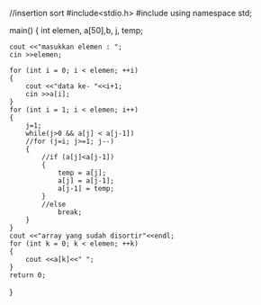 //insertion sort
#include<stdio.h>
#include<iostream>
using namespace std;

main()
{
  int elemen, a[50],b, j, temp;

	cout <<"masukkan elemen : ";
	cin >>elemen;

	for (int i = 0; i < elemen; ++i)
	{
		cout <<"data ke- "<<i+1;
		cin >>a[i];
	}
	for (int i = 1; i < elemen; i++)
	{
		j=1;
		while(j>0 && a[j] < a[j-1])
		//for (j=i; j>=1; j--)
		{
			//if (a[j]<a[j-1])
			{
				temp = a[j];
				a[j] = a[j-1];
				a[j-1] = temp;
			}
			//else
				break;
		}
	}
	cout <<"array yang sudah disortir"<<endl;
	for (int k = 0; k < elemen; ++k)
	{
		cout <<a[k]<<" ";
	}
	return 0;
}

